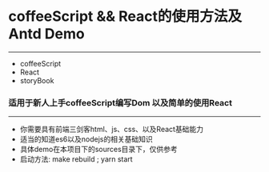 # coffeeScript && React的使用方法及 Antd Demo
---------
* coffeeScript
* React
* storyBook <br>

### 适用于新人上手coffeeScript编写Dom 以及简单的使用React
-----------
* 你需要具有前端三剑客html、js、css、以及React基础能力
* 适当的知道es6以及nodejs的相关基础知识
* 具体demo在本项目下的sources目录下，仅供参考
* 启动方法: make rebuild ; yarn start